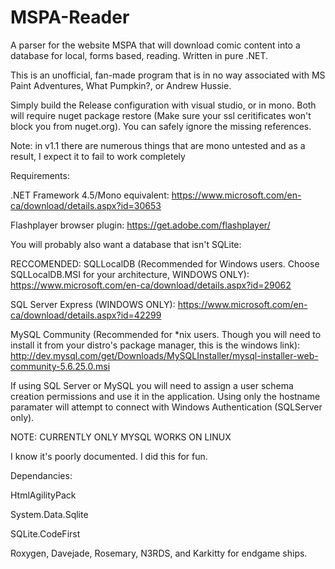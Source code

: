 # MSPA-Reader
A parser for the website MSPA that will download comic content into a database for local, forms based, reading. Written in pure .NET.

This is an unofficial, fan-made program that is in no way associated with MS Paint Adventures, What Pumpkin?, or Andrew Hussie.

Simply build the Release configuration with visual studio, or in mono. Both will require nuget package restore (Make sure your ssl ceritificates won't block you from nuget.org). You can safely ignore the missing references.

Note: in v1.1 there are numerous things that are mono untested and as a result, I expect it to fail to work completely

Requirements:

.NET Framework 4.5/Mono equivalent: https://www.microsoft.com/en-ca/download/details.aspx?id=30653

Flashplayer browser plugin: https://get.adobe.com/flashplayer/


You will probably also want a database that isn't SQLite:



RECCOMENDED: SQLLocalDB (Recommended for Windows users. Choose SQLLocalDB.MSI for your architecture, WINDOWS ONLY): https://www.microsoft.com/en-ca/download/details.aspx?id=29062 



SQL Server Express (WINDOWS ONLY): https://www.microsoft.com/en-ca/download/details.aspx?id=42299

MySQL Community (Recommended for *nix users. Though you will need to install it from your distro's package manager, this is the windows link): http://dev.mysql.com/get/Downloads/MySQLInstaller/mysql-installer-web-community-5.6.25.0.msi

If using SQL Server or MySQL you will need to assign a user schema creation permissions and use it in the application. Using only the hostname paramater will attempt to connect with Windows Authentication (SQLServer only).

NOTE: CURRENTLY ONLY MYSQL WORKS ON LINUX

I know it's poorly documented. I did this for fun.


Dependancies:

HtmlAgilityPack

System.Data.Sqlite

SQLite.CodeFirst

Roxygen, Davejade, Rosemary, N3RDS, and Karkitty for endgame ships.
